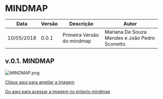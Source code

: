 # MINDMAP

| Data | Versão | Descrição | Autor |
|----|------|---------|-----|
|10/05/2018|0.0.1|Primeira Versão do mindmap|Mariana De Souza Mendes e João Pedro Sconetto|


## v.0.1. MINDMAP

![MINDMAP.png](https://uploaddeimagens.com.br/images/001/411/446/original/Captura_de_tela_de_2018-05-10_15-12-22.png?1525975986)

[Clique aqui para ampliar a imagem](https://uploaddeimagens.com.br/images/001/411/446/original/Captura_de_tela_de_2018-05-10_15-12-22.png?1525975986)
 
[Ou aqui para acessar a imagem no próprio mindmap](https://www.mindmeister.com/1091544081/login?fullscreen=1)